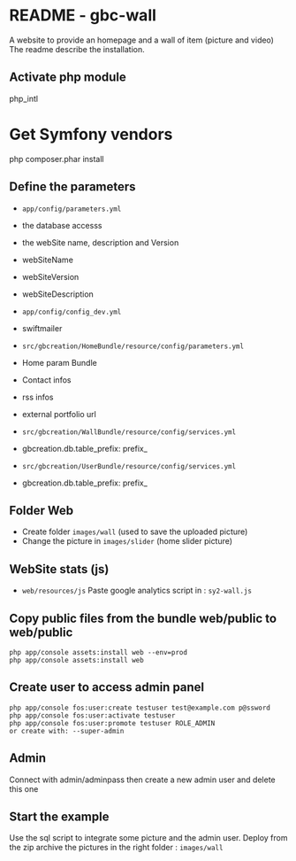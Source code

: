 README  -  gbc-wall
====================

A website to provide an homepage and a wall of item (picture and video)
The readme describe the installation.

Activate php module
--------------------
php_intl

Get Symfony vendors 
======================
php composer.phar install

Define the parameters 
--------------------
* `app/config/parameters.yml`
 * the database accesss
 * the webSite name, description and Version
  * webSiteName
  * webSiteVersion
  * webSiteDescription

* `app/config/config_dev.yml`
 * swiftmailer
  
* `src/gbcreation/HomeBundle/resource/config/parameters.yml`
 * Home param Bundle
 * Contact infos
 * rss infos
 * external portfolio  url

* `src/gbcreation/WallBundle/resource/config/services.yml`
 * gbcreation.db.table_prefix: prefix_

* `src/gbcreation/UserBundle/resource/config/services.yml`
 * gbcreation.db.table_prefix: prefix_

Folder Web
------------
* Create folder `images/wall` (used to save the uploaded picture) 
* Change the picture in `images/slider`  (home slider picture)

WebSite stats (js)
--------------------
* `web/resources/js`
Paste google analytics script in : `sy2-wall.js`

Copy public files from the bundle web/public to web/public
-----------------------------------------------------------
    php app/console assets:install web --env=prod
    php app/console assets:install web

Create user to access admin panel
---------------------------------
    php app/console fos:user:create testuser test@example.com p@ssword
    php app/console fos:user:activate testuser
    php app/console fos:user:promote testuser ROLE_ADMIN
    or create with: --super-admin

Admin
---------
Connect with admin/adminpass then create a new admin user and delete this one

Start the example 
------------------
Use the sql script to integrate some picture and the admin user.
Deploy from the zip archive the pictures in the right folder : `images/wall`
